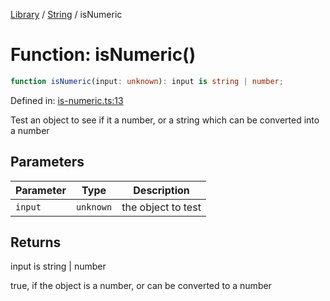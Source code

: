 <!-- markdownlint-disable -->
<!-- cspell: disable -->
[Library](../index.md) / [String](./index.md) / isNumeric

# Function: isNumeric()

```ts
function isNumeric(input: unknown): input is string | number;
```

Defined in: [is-numeric.ts:13](https://github.com/technobuddha/library/blob/main/src/is-numeric.ts#L13)

Test an object to see if it a number, or a string which can be converted into a number

## Parameters

| Parameter | Type | Description |
| ------ | ------ | ------ |
| `input` | `unknown` | the object to test |

## Returns

input is string \| number

true, if the object is a number, or can be converted to a number

